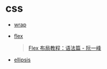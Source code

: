 # css

- [wrap](./wrap.md)

- [flex](./flex.md)

  > [Flex 布局教程：语法篇 - 阮一峰](http://www.ruanyifeng.com/blog/2015/07/flex-grammar.html)

- [ellipsis](./ellipsis.md)
